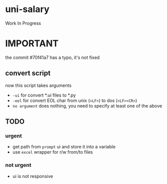 # uni-salary

Work In Progress

# IMPORTANT

the commit #70f41a7 has a typo, it's not fixed

## convert script

now this script takes arguments

+ `-ui` for convert *.ui files to *.py
+ `-eol` for convert EOL char from unix (`<LF>`) to dos (`<LF><CR>`)
+ `no argument` does nothing, you need to specify at least one of the above

## TODO

### urgent

+ get path from `prompt` ui and store it into a variable
+ use `excel` wrapper for r/w from/to files

### not urgent

+ ui is not responsive
